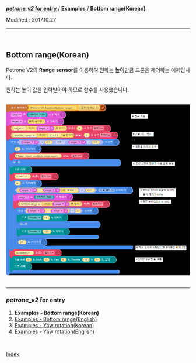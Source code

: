 **[*petrone_v2* for entry](../index.md)** / **Examples** / **Bottom range(Korean)**

Modified : 2017.10.27

---

<br>


## <a name="Bottom range(Korean)">Bottom range(Korean)</a>

Petrone V2의 **Range sensor**를 이용하여 원하는 **높이**만큼 드론을 제어하는 예제입니다.

원하는 높이 값을 입력받아야 하므로 함수를 사용했습니다.

<br>


<div align="left">
    <img src="petrone_v2_function_bottom_range_korean.png" alt="petrone_v2_function_bottom_range_korean">
</div>


<br>


---

<h3><i>petrone_v2</i> for entry</H3>

 1. **Examples - Bottom range(Korean)**
 2. [Examples - Bottom range(English)](../examples_01_bottom_range_english/)
 3. [Examples - Yaw rotation(Korean)](../examples_02_yaw_rotation_korean/)
 4. [Examples - Yaw rotation(English)](../examples_02_yaw_rotation_english/)

<br>

[Index](../index.md)
